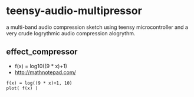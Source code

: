# teensy-audio-multipressor
a multi-band audio compression sketch using teensy microcontroller and a very crude logrythmic audio compression alogrythm. 

## effect_compressor
* f(x) = log10((9 * x)+1)
* http://mathnotepad.com/
```
f(x) = log((9 * x)+1, 10)
plot( f(x) )
```
